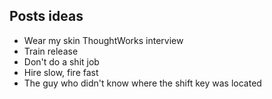 ## Posts ideas

* Wear my skin ThoughtWorks interview
* Train release
* Don't do a shit job
* Hire slow, fire fast
* The guy who didn't know where the shift key was located